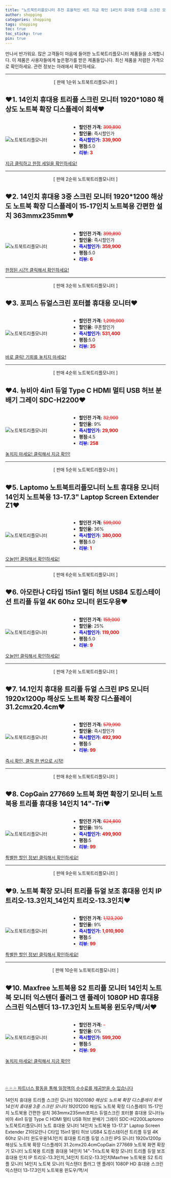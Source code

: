 ```yaml
---
title: "노트북트리플모니터 추천 효율적인 세트 지금 확인 14인치 휴대용 트리플 스크린 모니터"
author: shopping
categories: shopping
tags: shopping
toc: true
toc_sticky: true
pin: true
---
```

만나서 반가워요. 많은 고객들이 마음에 들어한 노트북트리플모니터 제품들을 소개합니다. 이 제품은 사용자들에게 높은평가를 받은 제품들입니다. 최신 제품을 저렴한 가격으로 확인하세요. 관련 정보는 아래에서 확인하세요.

---
<p class="toplist" style="margin: 0 auto; display: block; width: fit-content;">[ 판매 1순위 노트북트리플모니터 ]</p>

<h2><strong>❤️1. 14인치 휴대용 트리플 스크린 모니터 1920*1080 해상도 노트북 확장 디스플레이 회색❤️</strong></h2>

<div style="display: flex; align-items: center;">
    <div style="flex: 0.4;">
        <img src="https://thumbnail6.coupangcdn.com/thumbnails/remote/230x230ex/image/vendor_inventory/5a68/397abf6d50c2b6fa367d5b1683dd2ffddfc642b31821eac04abbea617c1c.jpg" alt="노트북트리플모니터" style="max-width: 100%;">
    </div>
    <div style="flex: 0.6; margin-left: 10px;">
        <ul>
            <li><strong>할인전 가격:</strong> <del style="color: red;">399,890</del></li>
            <li><strong>할인율:</strong> 즉시할인가</li>
            <li><span style='color:blue'><strong>즉시할인가:</strong></span> <span style='color:red'><strong>339,900</strong></span></li>
            <li><strong>평점:</strong>5.0</li>
            <li><span style='color:blue'><strong>리뷰:</strong></span> <span style='color:red'><strong>3</strong></span></li>
        </ul>
    </div>
</div>
<div class="center">
    <a href="https://William4Davisa.github.io?lptag=AF9450613&subid=githubio&pageKey=8146969970&traceid=V0-153&itemId=23169389450&vendorItemId=90202157818" class="myButton">
        지금 클릭하고 한정 세일을 확인하세요!
    </a>
</div>


---
<p class="toplist" style="margin: 0 auto; display: block; width: fit-content;">[ 판매 2순위 노트북트리플모니터 ]</p>

<h2><strong>❤️2. 14인치 휴대용 3중 스크린 모니터 1920*1200 해상도 노트북 확장 디스플레이 15-17인치 노트북용 간편한 설치 363mmx235mm❤️</strong></h2>

<div style="display: flex; align-items: center;">
    <div style="flex: 0.4;">
        <img src="https://thumbnail10.coupangcdn.com/thumbnails/remote/230x230ex/image/vendor_inventory/f121/af2199b6f774a910503b43f7ad7d26fe259899b2ab17733c0aa85f1a46cb.jpg" alt="노트북트리플모니터" style="max-width: 100%;">
    </div>
    <div style="flex: 0.6; margin-left: 10px;">
        <ul>
            <li><strong>할인전 가격:</strong> <del style="color: red;">399,890</del></li>
            <li><strong>할인율:</strong> 즉시할인가</li>
            <li><span style='color:blue'><strong>즉시할인가:</strong></span> <span style='color:red'><strong>359,900</strong></span></li>
            <li><strong>평점:</strong>5.0</li>
            <li><span style='color:blue'><strong>리뷰:</strong></span> <span style='color:red'><strong>6</strong></span></li>
        </ul>
    </div>
</div>
<div class="center">
    <a href="https://William4Davisa.github.io?lptag=AF9450613&subid=githubio&pageKey=7977773842&traceid=V0-153&itemId=22123257721&vendorItemId=89250484968" class="myButton">
        한정된 시간! 클릭해서 확인하세요!
    </a>
</div>


---
<p class="toplist" style="margin: 0 auto; display: block; width: fit-content;">[ 판매 3순위 노트북트리플모니터 ]</p>

<h2><strong>❤️3. 포피스 듀얼스크린 포터블 휴대용 모니터❤️</strong></h2>

<div style="display: flex; align-items: center;">
    <div style="flex: 0.4;">
        <img src="https://thumbnail7.coupangcdn.com/thumbnails/remote/230x230ex/image/vendor_inventory/0e8e/527dbcebee7184b5190a058940b5ff5f4cac74f0403a96ef0f9cd3581fdc.png" alt="노트북트리플모니터" style="max-width: 100%;">
    </div>
    <div style="flex: 0.6; margin-left: 10px;">
        <ul>
            <li><strong>할인전 가격:</strong> <del style="color: red;">1,299,000</del></li>
            <li><strong>할인율:</strong> 쿠폰할인가</li>
            <li><span style='color:blue'><strong>즉시할인가:</strong></span> <span style='color:red'><strong>531,400</strong></span></li>
            <li><strong>평점:</strong>5.0</li>
            <li><span style='color:blue'><strong>리뷰:</strong></span> <span style='color:red'><strong>35</strong></span></li>
        </ul>
    </div>
</div>
<div class="center">
    <a href="https://William4Davisa.github.io?lptag=AF9450613&subid=githubio&pageKey=7758028333&traceid=V0-153&itemId=20914583419&vendorItemId=87981498608" class="myButton">
        바로 클릭! 기회를 놓치지 마세요!
    </a>
</div>


---
<p class="toplist" style="margin: 0 auto; display: block; width: fit-content;">[ 판매 4순위 노트북트리플모니터 ]</p>

<h2><strong>❤️4. 뉴비아 4in1 듀얼 Type C HDMI 멀티 USB 허브 분배기 그레이 SDC-H2200❤️</strong></h2>

<div style="display: flex; align-items: center;">
    <div style="flex: 0.4;">
        <img src="https://thumbnail9.coupangcdn.com/thumbnails/remote/230x230ex/image/rs_quotation_api/mxpowe2p/9529f60998224951b196832614c6e73a.jpg" alt="노트북트리플모니터" style="max-width: 100%;">
    </div>
    <div style="flex: 0.6; margin-left: 10px;">
        <ul>
            <li><strong>할인전 가격:</strong> <del style="color: red;">32,900</del></li>
            <li><strong>할인율:</strong> 9%</li>
            <li><span style='color:blue'><strong>즉시할인가:</strong></span> <span style='color:red'><strong>29,900</strong></span></li>
            <li><strong>평점:</strong>4.5</li>
            <li><span style='color:blue'><strong>리뷰:</strong></span> <span style='color:red'><strong>258</strong></span></li>
        </ul>
    </div>
</div>
<div class="center">
    <a href="https://William4Davisa.github.io?lptag=AF9450613&subid=githubio&pageKey=6237553007&traceid=V0-153&itemId=12570838637&vendorItemId=79839005227" class="myButton">
        놓치지 마세요! 클릭해서 지금 확인!
    </a>
</div>


---
<p class="toplist" style="margin: 0 auto; display: block; width: fit-content;">[ 판매 5순위 노트북트리플모니터 ]</p>

<h2><strong>❤️5. Laptomo 노트북트리플모니터 노트 휴대용 모니터 14인치 노트북용 13-17.3" Laptop Screen Extender Z1❤️</strong></h2>

<div style="display: flex; align-items: center;">
    <div style="flex: 0.4;">
        <img src="https://thumbnail7.coupangcdn.com/thumbnails/remote/230x230ex/image/vendor_inventory/5246/2dc4c31cf613c77ca2777e1c032126ce35e89bcdd8c279b8fd063b9170c3.jpg" alt="노트북트리플모니터" style="max-width: 100%;">
    </div>
    <div style="flex: 0.6; margin-left: 10px;">
        <ul>
            <li><strong>할인전 가격:</strong> <del style="color: red;">599,000</del></li>
            <li><strong>할인율:</strong> 36%</li>
            <li><span style='color:blue'><strong>즉시할인가:</strong></span> <span style='color:red'><strong>380,000</strong></span></li>
            <li><strong>평점:</strong>5.0</li>
            <li><span style='color:blue'><strong>리뷰:</strong></span> <span style='color:red'><strong>1</strong></span></li>
        </ul>
    </div>
</div>
<div class="center">
    <a href="https://William4Davisa.github.io?lptag=AF9450613&subid=githubio&pageKey=8052310198&traceid=V0-153&itemId=23452148764&vendorItemId=90478904183" class="myButton">
        오늘만! 클릭해서 확인하세요!
    </a>
</div>


---
<p class="toplist" style="margin: 0 auto; display: block; width: fit-content;">[ 판매 6순위 노트북트리플모니터 ]</p>

<h2><strong>❤️6. 아모란나 C타입 15in1 멀티 허브 USB4 도킹스테이션 트리플 듀얼 4K 60hz 모니터 윈도우용❤️</strong></h2>

<div style="display: flex; align-items: center;">
    <div style="flex: 0.4;">
        <img src="https://thumbnail10.coupangcdn.com/thumbnails/remote/230x230ex/image/vendor_inventory/6fbe/a1904e9f5101692e4ab0726496e1ec088ad51338fd1a8de42dfb0d67185f.jpg" alt="노트북트리플모니터" style="max-width: 100%;">
    </div>
    <div style="flex: 0.6; margin-left: 10px;">
        <ul>
            <li><strong>할인전 가격:</strong> <del style="color: red;">159,000</del></li>
            <li><strong>할인율:</strong> 25%</li>
            <li><span style='color:blue'><strong>즉시할인가:</strong></span> <span style='color:red'><strong>119,000</strong></span></li>
            <li><strong>평점:</strong>5.0</li>
            <li><span style='color:blue'><strong>리뷰:</strong></span> <span style='color:red'><strong>9</strong></span></li>
        </ul>
    </div>
</div>
<div class="center">
    <a href="https://William4Davisa.github.io?lptag=AF9450613&subid=githubio&pageKey=8099587620&traceid=V0-153&itemId=22903791691&vendorItemId=89938280292" class="myButton">
        오늘만! 클릭해서 확인하세요!
    </a>
</div>


---
<p class="toplist" style="margin: 0 auto; display: block; width: fit-content;">[ 판매 7순위 노트북트리플모니터 ]</p>

<h2><strong>❤️7. 14.1인치 휴대용 트리플 듀얼 스크린 IPS 모니터 1920x1200p 해상도 노트북 확장 디스플레이 31.2cmx20.4cm❤️</strong></h2>

<div style="display: flex; align-items: center;">
    <div style="flex: 0.4;">
        <img src="https://thumbnail7.coupangcdn.com/thumbnails/remote/230x230ex/image/vendor_inventory/8588/34d1d6ede7c87b886adc5213fc8cc471588ce71a49694b815491885d0a54.jpg" alt="노트북트리플모니터" style="max-width: 100%;">
    </div>
    <div style="flex: 0.6; margin-left: 10px;">
        <ul>
            <li><strong>할인전 가격:</strong> <del style="color: red;">579,990</del></li>
            <li><strong>할인율:</strong> 즉시할인가</li>
            <li><span style='color:blue'><strong>즉시할인가:</strong></span> <span style='color:red'><strong>492,990</strong></span></li>
            <li><strong>평점:</strong>5</li>
            <li><span style='color:blue'><strong>리뷰:</strong></span> <span style='color:red'><strong>99</strong></span></li>
        </ul>
    </div>
</div>
<div class="center">
    <a href="https://William4Davisa.github.io?lptag=AF9450613&subid=githubio&pageKey=8067904225&traceid=V0-153&itemId=22698024327&vendorItemId=89733686147" class="myButton">
        즉시 확인, 클릭 한 번으로 시작!
    </a>
</div>


---
<p class="toplist" style="margin: 0 auto; display: block; width: fit-content;">[ 판매 8순위 노트북트리플모니터 ]</p>

<h2><strong>❤️8. CopGain 277669 노트북 화면 확장기 모니터 노트북용 트리플 휴대용 14인치 14"-Tri❤️</strong></h2>

<div style="display: flex; align-items: center;">
    <div style="flex: 0.4;">
        <img src="https://thumbnail6.coupangcdn.com/thumbnails/remote/230x230ex/image/vendor_inventory/b2d1/4ee93a59762123d5d4a1bd98f2fbdbc39b168b67c75dccc2e1d4c4c79bab.jpg" alt="노트북트리플모니터" style="max-width: 100%;">
    </div>
    <div style="flex: 0.6; margin-left: 10px;">
        <ul>
            <li><strong>할인전 가격:</strong> <del style="color: red;">624,800</del></li>
            <li><strong>할인율:</strong> 19%</li>
            <li><span style='color:blue'><strong>즉시할인가:</strong></span> <span style='color:red'><strong>499,900</strong></span></li>
            <li><strong>평점:</strong>5</li>
            <li><span style='color:blue'><strong>리뷰:</strong></span> <span style='color:red'><strong>99</strong></span></li>
        </ul>
    </div>
</div>
<div class="center">
    <a href="https://William4Davisa.github.io?lptag=AF9450613&subid=githubio&pageKey=8176359630&traceid=V0-153&itemId=23365869735&vendorItemId=90778466496" class="myButton">
        특별한 할인 정보! 클릭해서 확인하세요!
    </a>
</div>


---
<p class="toplist" style="margin: 0 auto; display: block; width: fit-content;">[ 판매 9순위 노트북트리플모니터 ]</p>

<h2><strong>❤️9. 노트북 확장 모니터 트리플 듀얼 보조 휴대용 인치 IP 트리오-13.3인치_14인치 트리오-13.3인치❤️</strong></h2>

<div style="display: flex; align-items: center;">
    <div style="flex: 0.4;">
        <img src="https://thumbnail8.coupangcdn.com/thumbnails/remote/230x230ex/image/vendor_inventory/a9fe/169cbca96922bf0134d6cf688949cef20464fdc7df8515c95eaa9ed1a9c9.jpg" alt="노트북트리플모니터" style="max-width: 100%;">
    </div>
    <div style="flex: 0.6; margin-left: 10px;">
        <ul>
            <li><strong>할인전 가격:</strong> <del style="color: red;">1,123,200</del></li>
            <li><strong>할인율:</strong> 9%</li>
            <li><span style='color:blue'><strong>즉시할인가:</strong></span> <span style='color:red'><strong>1,010,900</strong></span></li>
            <li><strong>평점:</strong>5</li>
            <li><span style='color:blue'><strong>리뷰:</strong></span> <span style='color:red'><strong>99</strong></span></li>
        </ul>
    </div>
</div>
<div class="center">
    <a href="https://William4Davisa.github.io?lptag=AF9450613&subid=githubio&pageKey=7913555939&traceid=V0-153&itemId=21720948172&vendorItemId=88770202848" class="myButton">
        특별한 할인 정보! 클릭해서 확인하세요!
    </a>
</div>


---
<p class="toplist" style="margin: 0 auto; display: block; width: fit-content;">[ 판매 10순위 노트북트리플모니터 ]</p>

<h2><strong>❤️10. Maxfree 노트북용 S2 트리플 모니터 14인치 노트북 모니터 익스텐더 플러그 앤 플레이 1080P HD 휴대용 스크린 익스텐더 13-17.3인치 노트북용 윈도우/맥/서❤️</strong></h2>

<div style="display: flex; align-items: center;">
    <div style="flex: 0.4;">
        <img src="https://thumbnail10.coupangcdn.com/thumbnails/remote/230x230ex/image/vendor_inventory/9c79/77c53e0f764d2da171de77452c7bcbf7ec73b11e23e2cf56233a2db9fcc8.jpg" alt="노트북트리플모니터" style="max-width: 100%;">
    </div>
    <div style="flex: 0.6; margin-left: 10px;">
        <ul>
            <li><strong>할인전 가격:</strong> <del style="color: red;">-</del></li>
            <li><strong>할인율:</strong> 0%</li>
            <li><span style='color:blue'><strong>즉시할인가:</strong></span> <span style='color:red'><strong>599,200</strong></span></li>
            <li><strong>평점:</strong>5</li>
            <li><span style='color:blue'><strong>리뷰:</strong></span> <span style='color:red'><strong>99</strong></span></li>
        </ul>
    </div>
</div>
<div class="center">
    <a href="https://William4Davisa.github.io?lptag=AF9450613&subid=githubio&pageKey=8229505612&traceid=V0-153&itemId=23680419445&vendorItemId=90457579977" class="myButton">
        놓치지 마세요! 클릭해서 지금 확인!
    </a>
</div>

<br><br><br>[💦 💦 💦 파트너스 활동을 통해 일정액의 수수료를 제공받을 수 있습니다](https://link.coupang.com/a/bcpT2c)<br><br>14인치 휴대용 트리플 스크린 모니터 1920*1080 해상도 노트북 확장 디스플레이 회색14인치 휴대용 3중 스크린 모니터 1920*1200 해상도 노트북 확장 디스플레이 15-17인치 노트북용 간편한 설치 363mmx235mm포피스 듀얼스크린 포터블 휴대용 모니터뉴비아 4in1 듀얼 Type C HDMI 멀티 USB 허브 분배기 그레이 SDC-H2200Laptomo 노트북트리플모니터 노트 휴대용 모니터 14인치 노트북용 13-17.3" Laptop Screen Extender Z1아모란나 C타입 15in1 멀티 허브 USB4 도킹스테이션 트리플 듀얼 4K 60hz 모니터 윈도우용14.1인치 휴대용 트리플 듀얼 스크린 IPS 모니터 1920x1200p 해상도 노트북 확장 디스플레이 31.2cmx20.4cmCopGain 277669 노트북 화면 확장기 모니터 노트북용 트리플 휴대용 14인치 14"-Tri노트북 확장 모니터 트리플 듀얼 보조 휴대용 인치 IP 트리오-13.3인치_14인치 트리오-13.3인치Maxfree 노트북용 S2 트리플 모니터 14인치 노트북 모니터 익스텐더 플러그 앤 플레이 1080P HD 휴대용 스크린 익스텐더 13-17.3인치 노트북용 윈도우/맥/서